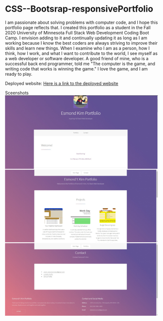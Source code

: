 # CSS--Bootsrap-responsivePortfolio

I am passionate about solving problems with computer code, and I hope this portfolio page reflects that.
I created this portfolio as a student in the Fall 2020 University of Minnesota Full Stack Web Development Coding Boot Camp. I envision adding to it and continually updating it as long as I am working because I know the best coders are always striving to improve their skills and learn new things.
When I examine who I am as a person, how I think, how I work, and what I want to contribute to the world, I see myself as a web developer or software developer. A good friend of mine, who is a successful back end programmer, told me "The computer is the game, and writing code that works is winning the game." I love the game, and I am ready to play.

Deployed website:
[Here is a link to the deployed website](https://esmondkim.github.io/EsmondYKimPortfolio/index.html)

Sceenshots
![And a screenshot](/images/portfolio1.jpg)
![And a screenshot](/images/portfolio2.jpg)
![And a screenshot](/images/portfolio3.jpg)
